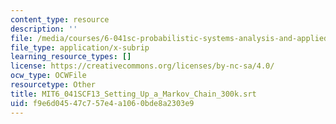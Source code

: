 ```yaml
---
content_type: resource
description: ''
file: /media/courses/6-041sc-probabilistic-systems-analysis-and-applied-probability-fall-2013/f9e6d04547c757e4a1060bde8a2303e9_MIT6_041SCF13_Setting_Up_a_Markov_Chain_300k.vtt
file_type: application/x-subrip
learning_resource_types: []
license: https://creativecommons.org/licenses/by-nc-sa/4.0/
ocw_type: OCWFile
resourcetype: Other
title: MIT6_041SCF13_Setting_Up_a_Markov_Chain_300k.srt
uid: f9e6d045-47c7-57e4-a106-0bde8a2303e9
---
```

